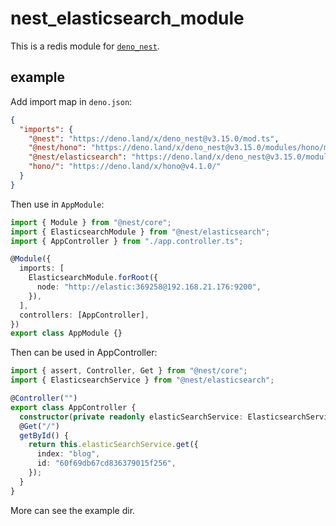 # nest_elasticsearch_module

This is a redis module for [`deno_nest`](https://deno.land/x/deno_nest).

## example

Add import map in `deno.json`:

```json
{
  "imports": {
    "@nest": "https://deno.land/x/deno_nest@v3.15.0/mod.ts",
    "@nest/hono": "https://deno.land/x/deno_nest@v3.15.0/modules/hono/mod.ts",
    "@nest/elasticsearch": "https://deno.land/x/deno_nest@v3.15.0/modules/elasticsearch/mod.ts",
    "hono/": "https://deno.land/x/hono@v4.1.0/"
  }
}
```

Then use in `AppModule`:

```typescript
import { Module } from "@nest/core";
import { ElasticsearchModule } from "@nest/elasticsearch";
import { AppController } from "./app.controller.ts";

@Module({
  imports: [
    ElasticsearchModule.forRoot({
      node: "http://elastic:369258@192.168.21.176:9200",
    }),
  ],
  controllers: [AppController],
})
export class AppModule {}
```

Then can be used in AppController:

```ts
import { assert, Controller, Get } from "@nest/core";
import { ElasticsearchService } from "@nest/elasticsearch";

@Controller("")
export class AppController {
  constructor(private readonly elasticSearchService: ElasticsearchService) {}
  @Get("/")
  getById() {
    return this.elasticSearchService.get({
      index: "blog",
      id: "60f69db67cd836379015f256",
    });
  }
}
```

More can see the example dir.
